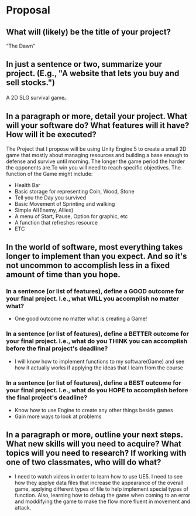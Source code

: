 # Proposal

## What will (likely) be the title of your project?

“The Dawn”

## In just a sentence or two, summarize your project. (E.g., "A website that lets you buy and sell stocks.")

A 2D SLG survival game。

## In a paragraph or more, detail your project. What will your software do? What features will it have? How will it be executed?

The Project that I propose will be using Unity Engine 5 to create a small 2D game that mostly about managing resources and building a base enough to defense and survive until morning. The longer the game period the harder the opponents are.To win you will need to reach specific objectives.
The function of the Game might include:
 - Health Bar
 - Basic storage for representing Coin, Wood, Stone
 - Tell you the Day you survived
 - Basic Movement of Sprinting and walking
 - Simple AI(Enemy, Allies)
 - A menu of Start, Pause, Option for graphic, etc
 - A function that refreshes resource
 - ETC

## In the world of software, most everything takes longer to implement than you expect. And so it's not uncommon to accomplish less in a fixed amount of time than you hope.

### In a sentence (or list of features), define a GOOD outcome for your final project. I.e., what WILL you accomplish no matter what?

 - One good outcome no matter what is creating a Game!

### In a sentence (or list of features), define a BETTER outcome for your final project. I.e., what do you THINK you can accomplish before the final project's deadline?

 - I will know how to implement functions to my software(Game) and see how it actually works if applying the ideas that I learn from the course

### In a sentence (or list of features), define a BEST outcome for your final project. I.e., what do you HOPE to accomplish before the final project's deadline?

 - Know how to use Engine to create any other things beside games
 - Gain more ways to look at problems

## In a paragraph or more, outline your next steps. What new skills will you need to acquire? What topics will you need to research? If working with one of two classmates, who will do what?

 - I need to watch videos in order to learn how to use UE5. I need to see how they applye data files that increase the appearance of the overall game, applying different types of file to help implement special types of function. Also, learning how to debug the game when coming to an error and moddifying the game to make the flow more fluent in movement and attack.
